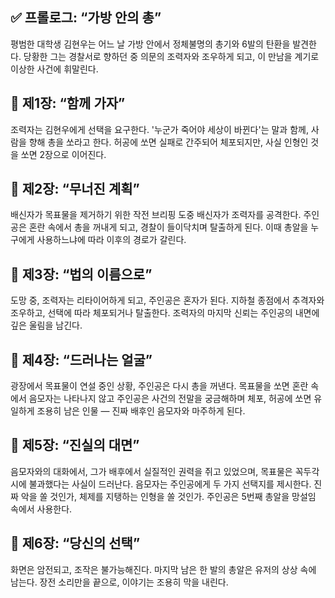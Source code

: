 ## ✅ 프롤로그: “가방 안의 총”

평범한 대학생 김현우는 어느 날 가방 안에서 정체불명의 총기와 6발의 탄환을 발견한다. 당황한 그는 경찰서로 향하던 중 의문의 조력자와 조우하게 되고, 이 만남을 계기로 이상한 사건에 휘말린다.

## 🔸 제1장: “함께 가자”

조력자는 김현우에게 선택을 요구한다. '누군가 죽어야 세상이 바뀐다'는 말과 함께, 사람을 향해 총을 쏘라고 한다. 허공에 쏘면 실패로 간주되어 체포되지만, 사실 인형인 것을 쏘면 2장으로 이어진다.

## 🔸 제2장: “무너진 계획”

배신자가 목표물을 제거하기 위한 작전 브리핑 도중 배신자가 조력자를 공격한다. 주인공은 혼란 속에서 총을 꺼내게 되고, 경찰이 들이닥치며 탈출하게 된다. 이때 총알을 누구에게 사용하느냐에 따라 이후의 경로가 갈린다.

## 🔸 제3장: “법의 이름으로”

도망 중, 조력자는 리타이어하게 되고, 주인공은 혼자가 된다. 지하철 종점에서 추격자와 조우하고, 선택에 따라 체포되거나 탈출한다. 조력자의 마지막 신뢰는 주인공의 내면에 깊은 울림을 남긴다.

## 🔸 제4장: “드러나는 얼굴”

광장에서 목표물이 연설 중인 상황, 주인공은 다시 총을 꺼낸다. 목표물을 쏘면 혼란 속에서 음모자는 나타나지 않고 주인공은 사건의 전말을 궁금해하며 체포, 허공에 쏘면 유일하게 조용히 남은 인물 — 진짜 배후인 음모자와 마주하게 된다.

## 🔸 제5장: “진실의 대면”

음모자와의 대화에서, 그가 배후에서 실질적인 권력을 쥐고 있었으며, 목표물은 꼭두각시에 불과했다는 사실이 드러난다. 음모자는 주인공에게 두 가지 선택지를 제시한다. 진짜 악을 쏠 것인가, 체제를 지탱하는 인형을 쏠 것인가. 주인공은 5번째 총알을 망설임 속에서 사용한다.

## 🔸 제6장: “당신의 선택”

화면은 암전되고, 조작은 불가능해진다. 마지막 남은 한 발의 총알은 유저의 상상 속에 남는다. 장전 소리만을 끝으로, 이야기는 조용히 막을 내린다.